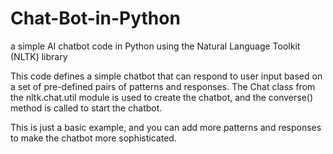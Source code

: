 # Chat-Bot-in-Python
 a simple AI chatbot code in Python using the Natural Language Toolkit (NLTK) library


This code defines a simple chatbot that can respond to user input based on a set of pre-defined pairs of patterns and responses. The Chat class from the nltk.chat.util module is used to create the chatbot, and the converse() method is called to start the chatbot.

This is just a basic example, and you can add more patterns and responses to make the chatbot more sophisticated.

